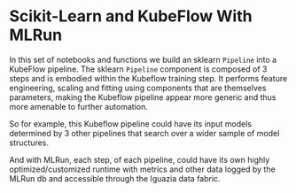 # **Scikit-Learn and KubeFlow With MLRun**

In this set of notebooks and functions we build an sklearn `Pipeline` into a KubeFlow pipeline.  The sklearn `Pipeline` component is composed of 3 steps and is embodied within the Kubeflow training step. It performs feature engineering, scaling and fitting using components that are themselves parameters, making the Kubeflow pipeline appear more generic and thus more amenable to further automation.

So for example, this Kubeflow pipeline could have its input models determined by 3 other pipelines that search over a wider sample of model structures. 

And with MLRun, each step, of each pipeline, could have its own highly optimized/customized runtime with metrics and other data logged by the MLRun db and accessible through the Iguazia data fabric. 